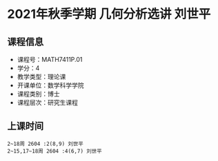 # 2021年秋季学期 几何分析选讲 刘世平






## 课程信息

- 课程号：MATH7411P.01
- 学分：4
- 教学类型：理论课
- 开课单位：数学科学学院
- 课程类别：博士
- 课程层次：研究生课程

## 上课时间

```
2~18周 2604 :2(8,9) 刘世平
2~15,17~18周 2604 :4(6,7) 刘世平
```

